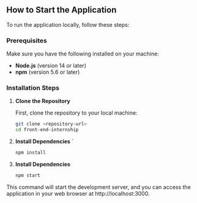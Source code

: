 ## How to Start the Application

To run the application locally, follow these steps:

### Prerequisites

Make sure you have the following installed on your machine:

- **Node.js** (version 14 or later)
- **npm** (version 5.6 or later)

### Installation Steps

1. **Clone the Repository**

   First, clone the repository to your local machine:

   ```bash
   git clone <repository-url>
   cd front-end-internship

2. **Install Dependencies**
  `
   ```bash
   npm install

3. **Install Dependencies**
    ```bash
   npm start

This command will start the development server, 
and you can access the application in your web browser 
at http://localhost:3000.
